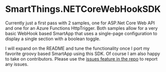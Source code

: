 # SmartThings.NETCoreWebHookSDK

Currently just a first pass with 2 samples, one for ASP.Net Core Web API and one for an Azure Functions HttpTrigger.  Both samples allow for a very basic WebHook based SmartApp that uses a single-page configuration to display a single section with a boolean toggle.

I will expand on the README and tune the functionality once I port my favorite groovy based SmartApp using this SDK.  Of course I am also happy to take on contributors.  Please use the [issues feature in the repo](https://github.com/ianisms/SmartThings.NETCoreWebHookSDK/issues) to report any issues.
